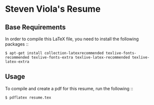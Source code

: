 Steven Viola's Resume
======

Base Requirements
-----------------
In order to compile this LaTeX file, you need to install the following packages
::

    $ apt-get install collection-latexrecommended texlive-fonts-recommended texlive-fonts-extra texlive-latex-recommended texlive-latex-extra

Usage
-----
To compile and create a pdf for this resume, run the following
::

    $ pdflatex resume.tex

